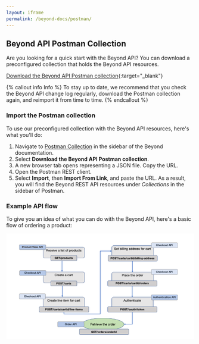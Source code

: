 ```yaml
---
layout: iframe
permalink: /beyond-docs/postman/
---
```


## Beyond API Postman Collection

Are you looking for a quick start with the Beyond API?
You can download a preconfigured collection that holds the Beyond API resources.

[Download the Beyond API Postman collection](http://api-docs.beyondshop.cloud/beyond-rest-api-public.json){:target="_blank"}

{% callout info Info %}
To stay up to date, we recommend that you check the Beyond API change log regularly, download the Postman collection again, and reimport it from time to time.
{% endcallout %}

### Import the Postman collection

To use our preconfigured collection with the Beyond API resources, here's what you'll do:

1. Navigate to [Postman Collection](https://developer.epages.com/beyond-docs/#postman_collection) in the sidebar of the Beyond documentation.
2. Select **Download the Beyond API Postman collection**.
3. A new browser tab opens representing a JSON file. Copy the URL.
4. Open the Postman REST client.
5. Select **Import**, then **Import From Link**, and paste the URL. As a result, you will find the Beyond REST API resources under *Collections* in the sidebar of Postman.

### Example API flow

To give you an idea of what you can do with the Beyond API, here's a basic flow of ordering a product: 

![example-api-flow-byd](/assets/images/beyond/example-api-flow-byd.png)